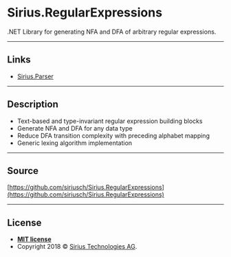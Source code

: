 <!-- GRAPHIC -->

# Sirius.RegularExpressions

.NET Library for generating NFA and DFA of arbitrary regular expressions.

<!-- badges -->

---
## Links

- [Sirius.Parser](https://github.com/siriusch/Sirius.Parser)

---
## Description

- Text-based and type-invariant regular expression building blocks
- Generate NFA and DFA for any data type
- Reduce DFA transition complexity with preceding alphabet mapping
- Generic lexing algorithm implementation

<!--
---
## FAQ
- **Q**
    - A
-->

---
## Source

[https://github.com/siriusch/Sirius.RegularExpressions](https://github.com/siriusch/Sirius.RegularExpressions)

---
## License

- **[MIT license](LICENSE.txt)**
- Copyright 2018 © <a href="https://www.sirius.ch" target="_blank">Sirius Technologies AG</a>.
